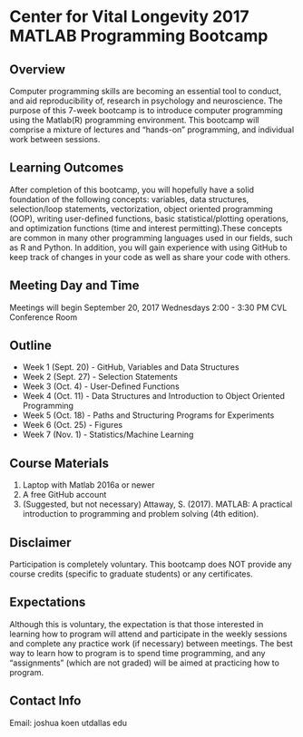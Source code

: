 # Center for Vital Longevity 2017 MATLAB Programming Bootcamp

## Overview
Computer programming skills are becoming an essential tool to conduct, and aid reproducibility of, 
research in psychology and neuroscience. The purpose of this 7-week bootcamp is to introduce computer 
programming using the Matlab(R) programming environment. This bootcamp will comprise a mixture of 
lectures and “hands-on” programming, and individual work between sessions. 

## Learning Outcomes
After completion of this bootcamp, you will hopefully have a solid foundation of the following 
concepts: variables, data structures, selection/loop statements, vectorization, object oriented 
programming (OOP), writing user-defined functions, basic statistical/plotting operations, and 
optimization functions (time and interest permitting).These concepts are common in many other 
programming languages used in our fields, such as R and Python. In addition, you will gain experience
with using GitHub to keep track of changes in your code as well as share your code with others.

## Meeting Day and Time
Meetings will begin September 20, 2017
Wednesdays 2:00 - 3:30 PM
CVL Conference Room

## Outline
* Week 1 (Sept. 20) - GitHub, Variables and Data Structures
* Week 2 (Sept. 27) - Selection Statements
* Week 3 (Oct. 4) - User-Defined Functions
* Week 4 (Oct. 11) - Data Structures and Introduction to Object Oriented Programming
* Week 5 (Oct. 18) - Paths and Structuring Programs for Experiments
* Week 6 (Oct. 25) - Figures
* Week 7 (Nov. 1) - Statistics/Machine Learning

## Course Materials
1. Laptop with Matlab 2016a or newer
2. A free GitHub account
3. (Suggested, but not necessary) Attaway, S. (2017). MATLAB: A practical introduction to programming 
and problem solving (4th edition). 

## Disclaimer
Participation is completely voluntary. This bootcamp does NOT provide any course credits (specific to 
graduate students) or any certificates. 

## Expectations
Although this is voluntary, the expectation is that those interested in learning how to program will 
attend and participate in the weekly sessions and complete any practice work (if necessary) between 
meetings. The best way to learn how to program is to spend time programming, and any “assignments” 
(which are not graded) will be aimed at practicing how to program.

## Contact Info
Email: joshua <dot> koen <at> utdallas <dot> edu








